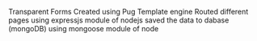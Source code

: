 Transparent Forms Created using Pug Template engine 
Routed different pages using expressjs module of nodejs
saved the data to dabase (mongoDB) using mongoose module of node 